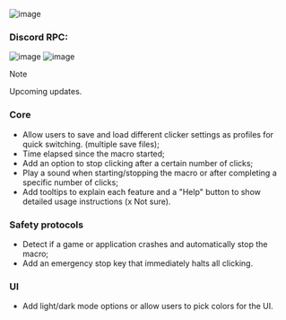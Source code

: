 ![image](https://github.com/user-attachments/assets/2f6e249f-8238-4c0f-8f48-1adc6a977caa)

### Discord RPC:

![image](https://github.com/user-attachments/assets/3c61d4f5-4cb5-4a50-9c4c-fc2156cbe7cb)
![image](https://github.com/user-attachments/assets/e013cbf2-85e9-427f-badf-cfefce686fcb)


> [!NOTE]
> Upcoming updates.

### Core
- Allow users to save and load different clicker settings as profiles for quick switching. (multiple save files);
- Time elapsed since the macro started;
- Add an option to stop clicking after a certain number of clicks;
- Play a sound when starting/stopping the macro or after completing a specific number of clicks;
- Add tooltips to explain each feature and a "Help" button to show detailed usage instructions (x Not sure).

### Safety protocols
- Detect if a game or application crashes and automatically stop the macro;
- Add an emergency stop key that immediately halts all clicking.

### UI
- Add light/dark mode options or allow users to pick colors for the UI.
